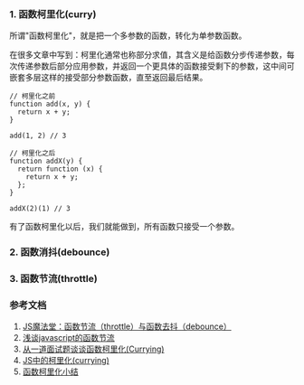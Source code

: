 ### 1. 函数柯里化(curry)
所谓"函数柯里化"，就是把一个多参数的函数，转化为单参数函数。

在很多文章中写到：柯里化通常也称部分求值，其含义是给函数分步传递参数，每次传递参数后部分应用参数，并返回一个更具体的函数接受剩下的参数，这中间可嵌套多层这样的接受部分参数函数，直至返回最后结果。

```
// 柯里化之前
function add(x, y) {
  return x + y;
}

add(1, 2) // 3

// 柯里化之后
function addX(y) {
  return function (x) {
    return x + y;
  };
}

addX(2)(1) // 3
```
有了函数柯里化以后，我们就能做到，所有函数只接受一个参数。
### 2. 函数消抖(debounce)

### 3. 函数节流(throttle)

### 参考文档
1. [JS魔法堂：函数节流（throttle）与函数去抖（debounce）](https://www.cnblogs.com/fsjohnhuang/p/4147810.html)
2. [浅谈javascript的函数节流](http://www.alloyteam.com/2012/11/javascript-throttle/)
3. [从一道面试题谈谈函数柯里化(Currying)](http://cnodejs.org/topic/5884574e250bf4e2390e9e99)
4. [JS中的柯里化(currying)](http://www.zhangxinxu.com/wordpress/2013/02/js-currying/)
5. [函数柯里化小结](https://www.jianshu.com/p/f88a5175e7a2)
